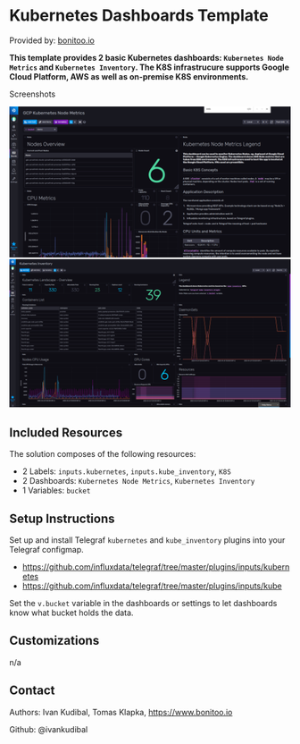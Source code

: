 # Kubernetes Dashboards Template

Provided by: [bonitoo.io](.)

**This template provides 2 basic Kubernetes dashboards:
`Kubernetes Node Metrics` and `Kubernetes Inventory`. The K8S infrastrucure
supports Google Cloud Platform, AWS as well as on-premise K8S environments.**


Screenshots

![Screenshot](img/k8s-nodemetrics-dashboard.png)
![Screenshot](img/k8s-inventory-dashboard.png)


## Included Resources

The solution composes of the following resources:

- 2 Labels: `inputs.kubernetes`, `inputs.kube_inventory`, `K8S`
- 2 Dashboards: `Kubernetes Node Metrics`, `Kubernetes Inventory`
- 1 Variables: `bucket`

## Setup Instructions

Set up and install Telegraf `kubernetes` and `kube_inventory` plugins into your
Telegraf configmap.

* https://github.com/influxdata/telegraf/tree/master/plugins/inputs/kubernetes
* https://github.com/influxdata/telegraf/tree/master/plugins/inputs/kube

Set the `v.bucket` variable in the dashboards or settings to let dashboards know
what bucket holds the data.

## Customizations

n/a

## Contact

Authors: Ivan Kudibal, Tomas Klapka, https://www.bonitoo.io

Github: @ivankudibal
